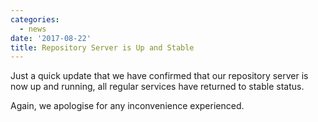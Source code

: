 ```yaml
---
categories:
  - news
date: '2017-08-22'
title: Repository Server is Up and Stable
---
```



Just a quick update that we have confirmed that our repository server is now up and running, all regular services have returned to stable status.

Again, we apologise for any inconvenience experienced.
